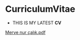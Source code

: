 # CurriculumVitae

* THIS IS MY LATEST **CV**

[Merve nur çalık.pdf](https://github.com/mivCalik/CurriculumVitae/files/11365700/Merve.nur.calik.pdf)


